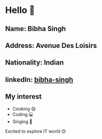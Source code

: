 # Hello :wave:

## **Name**: Bibha Singh

## **Address**: Avenue Des Loisirs

## **Nationality**: Indian

## **linkedIn**: [bibha-singh](https://www.linkedin.com/in/bibha-singh-23448423a/)

## **My interest**

- Cooking :yum:
- Coding :computer:
- Singing :musical_note:

Excited to explore IT world :blush:
